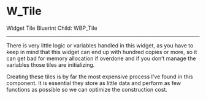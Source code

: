 # W_Tile
Widget Tile
Bluerint Child: WBP_Tile

---

There is very little logic or variables handled in this widget, as you have to keep in mind that this widget can end up with hundred copies or more, so it can get bad for memory allocation if overdone and if you don’t manage the variables those tiles are initializing.

Creating these tiles is by far the most expensive process I’ve found in this component. It is essential they store as little data and perform as few functions as possible so we can optimize the construction cost.